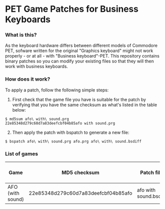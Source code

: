 # PET Game Patches for Business Keyboards

### What is this?

As the keyboard hardware differs between different models of Commodore PET, sofware written for the original "Graphics keyboard" might not work properly - or at all - with "Business keyboard"-PET. This repository contains binary patches so you can modify your existing files so that they will then work with business keyboards.

### How does it work?

To apply a patch, follow the following simple steps:

1. First check that the game file you have is suitable for the patch by verifying that you have the same checksum as what's listed in the table below: 
```
$ md5sum afo\ with\ sound.prg 
22e85348d279c60d7a83deefcbf04b85afo with sound.prg
```
2. Then apply the patch with bspatch to generate a new file:
```
$ bspatch afo\ with\ sound.prg afo.prg afo\ with\ sound.bsdiff
```

### List of games

| Game             | MD5 checksum                        | Patch file            | What does it do? |
| ---------------- | ----------------------------------- | --------------------- | ---------------- |
| AFO (with sound) | 22e85348d279c60d7a83deefcbf04b85afo | afo with sound.bsdiff | Fixes controls   |